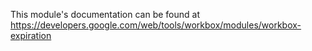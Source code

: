 This module's documentation can be found at https://developers.google.com/web/tools/workbox/modules/workbox-expiration
